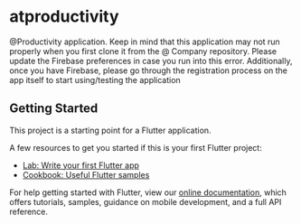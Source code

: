 # atproductivity

@Productivity application. Keep in mind that this application may not run properly
when you first clone it from the @ Company repository. Please update the Firebase preferences
in case you run into this error. Additionally, once you have Firebase, please go through
the registration process on the app itself to start using/testing the application

## Getting Started

This project is a starting point for a Flutter application.

A few resources to get you started if this is your first Flutter project:

- [Lab: Write your first Flutter app](https://flutter.dev/docs/get-started/codelab)
- [Cookbook: Useful Flutter samples](https://flutter.dev/docs/cookbook)

For help getting started with Flutter, view our
[online documentation](https://flutter.dev/docs), which offers tutorials,
samples, guidance on mobile development, and a full API reference.
